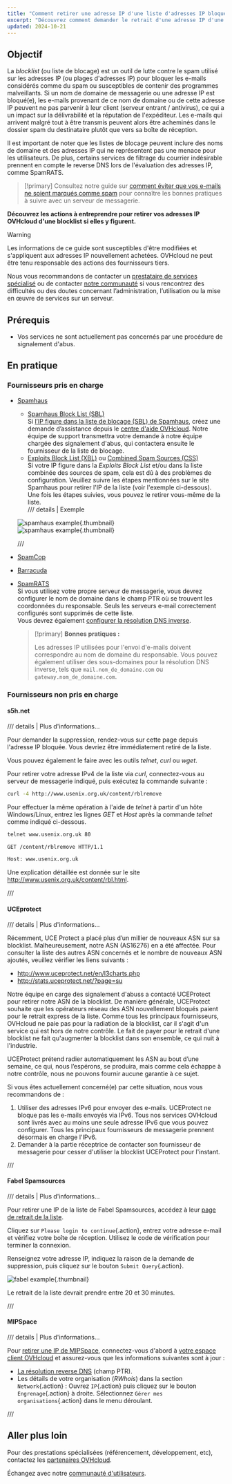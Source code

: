 ```yaml
---
title: "Comment retirer une adresse IP d'une liste d'adresses IP bloquées"
excerpt: "Découvrez comment demander le retrait d'une adresse IP d'une blocklist si vos services sont impactés par des fournisseurs d'antispam"
updated: 2024-10-21
---
```


<style>
details>summary {
    color:rgb(33, 153, 232) !important;
    cursor: pointer;
}
details>summary::before {
    content:'\25B6';
    padding-right:1ch;
}
details[open]>summary::before {
    content:'\25BC';
}
</style>

## Objectif

La *blocklist* (ou liste de blocage) est un outil de lutte contre le spam utilisé sur les adresses IP (ou plages d'adresses IP) pour bloquer les e-mails considérés comme du spam ou susceptibles de contenir des programmes malveillants. Si un nom de domaine de messagerie ou une adresse IP est bloqué(e), les e-mails provenant de ce nom de domaine ou de cette adresse IP peuvent ne pas parvenir à leur client (serveur entrant / antivirus), ce qui a un impact sur la délivrabilité et la réputation de l'expéditeur. Les e-mails qui arrivent malgré tout à être transmis peuvent alors être acheminés dans le dossier spam du destinataire plutôt que vers sa boîte de réception.

Il est important de noter que les listes de blocage peuvent inclure des noms de domaine et des adresses IP qui ne représentent pas une menace pour les utilisateurs. De plus, certains services de filtrage du courrier indésirable prennent en compte le reverse DNS lors de l'évaluation des adresses IP, comme SpamRATS.

> [!primary]
> Consultez notre guide sur [comment éviter que vos e-mails ne soient marqués comme spam](/pages/bare_metal_cloud/dedicated_servers/mail_sending_optimization) pour connaître les bonnes pratiques à suivre avec un serveur de messagerie.
>

**Découvrez les actions à entreprendre pour retirer vos adresses IP OVHcloud d'une blocklist si elles y figurent.**

> [!warning]
> Les informations de ce guide sont susceptibles d'être modifiées et s'appliquent aux adresses IP nouvellement achetées. OVHcloud ne peut être tenu responsable des actions des fournisseurs tiers.
>
> Nous vous recommandons de contacter un [prestataire de services spécialisé](/links/partner) ou de contacter [notre communauté](/links/community) si vous rencontrez des difficultés ou des doutes concernant l’administration, l’utilisation ou la mise en œuvre de services sur un serveur.
>

## Prérequis

- Vos services ne sont actuellement pas concernés par une procédure de signalement d'abus.

## En pratique

### Fournisseurs pris en charge

- [Spamhaus](https://check.spamhaus.org/)
    - [Spamhaus Block List (SBL)](https://www.spamhaus.org/blocklists/spamhaus-blocklist/)  
    Si [l’IP figure dans la liste de blocage (SBL) de Spamhaus](https://check.spamhaus.org/sbl/listings/ovh.net/), créez une demande d’assistance depuis le [centre d'aide OVHcloud](https://help.ovhcloud.com/csm?id=csm_get_help). Notre équipe de support transmettra votre demande à notre équipe chargée des signalement d'abus, qui contactera ensuite le fournisseur de la liste de blocage.
    - [Exploits Block List (XBL)](https://www.spamhaus.org/blocklists/exploits-blocklist/) ou [Combined Spam Sources (CSS)](https://www.spamhaus.org/blocklists/mixed-spam-sources/)  
    Si votre IP figure dans la *Exploits Block List* et/ou dans la liste combinée des sources de spam, cela est dû à des problèmes de configuration. Veuillez suivre les étapes mentionnées sur le site Spamhaus pour retirer l'IP de la liste (voir l'exemple ci-dessous). Une fois les étapes suivies, vous pouvez le retirer vous-même de la liste.  
    /// details | Exemple

    ![spamhaus example](images/blocklist1.png){.thumbnail}  
    ![spamhaus example](images/blocklist2.png){.thumbnail}

    ///

- [SpamCop](https://www.spamcop.net/bl.shtml)

- [Barracuda](https://www.barracudacentral.org/lookups)

- [SpamRATS](https://spamrats.com/lookup.php)  
    Si vous utilisez votre propre serveur de messagerie, vous devrez configurer le nom de domaine dans le champ PTR où se trouvent les coordonnées du responsable. Seuls les serveurs e-mail correctement configurés sont supprimés de cette liste.  
    Vous devrez également [configurer la résolution DNS inverse](/pages/bare_metal_cloud/virtual_private_servers/configuring-reverse-dns).
    
    > [!primary]
    > **Bonnes pratiques :**
    > 
    > Les adresses IP utilisées pour l'envoi d'e-mails doivent correspondre au nom de domaine du responsable. Vous pouvez également utiliser des sous-domaines pour la résolution DNS inverse, tels que `mail.nom_de_domaine.com` ou `gateway.nom_de_domaine.com`.

### Fournisseurs non pris en charge

#### s5h.net

/// details | Plus d'informations...

Pour demander la suppression, rendez-vous sur cette page depuis l'adresse IP bloquée. Vous devriez être immédiatement retiré de la liste.

Vous pouvez également le faire avec les outils *telnet*, *curl* ou *wget*.

Pour retirer votre adresse IPv4 de la liste via *curl*, connectez-vous au serveur de messagerie indiqué, puis exécutez la commande suivante :

```bash
curl -4 http://www.usenix.org.uk/content/rblremove
```

Pour effectuer la même opération à l'aide de *telnet* à partir d'un hôte Windows/Linux, entrez les lignes *GET* et *Host* après la commande *telnet* comme indiqué ci-dessous.

```bash
telnet www.usenix.org.uk 80
```

```bash
GET /content/rblremove HTTP/1.1
```

```bash
Host: www.usenix.org.uk
```

Une explication détaillée est donnée sur le site <http://www.usenix.org.uk/content/rbl.html>.

///

#### UCEprotect

/// details | Plus d'informations...

Récemment, UCE Protect a placé plus d’un millier de nouveaux ASN sur sa blocklist. Malheureusement, notre ASN (AS16276) en a été affectée. Pour consulter la liste des autres ASN concernés et le nombre de nouveaux ASN ajoutés, veuillez vérifier les liens suivants :

- http://www.uceprotect.net/en/l3charts.php
- http://stats.uceprotect.net/?page=su

Notre équipe en carge des signalement d'abuss a contacté UCEProtect pour retirer notre ASN de la blocklist. De manière générale, UCEProtect souhaite que les opérateurs réseau des ASN nouvellement bloqués paient pour le retrait express de la liste. Comme tous les principaux fournisseurs, OVHcloud ne paie pas pour la radiation de la blocklist, car il s'agit d'un service qui est hors de notre contrôle. Le fait de payer pour le retrait d'une blocklist ne fait qu'augmenter la blocklist dans son ensemble, ce qui nuit à l'industrie.

UCEProtect prétend radier automatiquement les ASN au bout d’une semaine, ce qui, nous l’espérons, se produira, mais comme cela échappe à notre contrôle, nous ne pouvons fournir aucune garantie à ce sujet.

Si vous êtes actuellement concerné(e) par cette situation, nous vous recommandons de :

1. Utiliser des adresses IPv6 pour envoyer des e-mails. UCEProtect ne bloque pas les e-mails envoyés via IPv6. Tous nos services OVHcloud sont livrés avec au moins une seule adresse IPv6 que vous pouvez configurer. Tous les principaux fournisseurs de messagerie prennent désormais en charge l'IPv6.
2. Demander à la partie réceptrice de contacter son fournisseur de messagerie pour cesser d'utiliser la blocklist UCEProtect pour l'instant.

///

#### Fabel Spamsources

/// details | Plus d'informations...

Pour retirer une IP de la liste de Fabel Spamsources, accédez à leur [page de retrait de la liste](https://www.spamsources.fabel.dk/delist).

Cliquez sur `Please login to continue`{.action}, entrez votre adresse e-mail et vérifiez votre boîte de réception. Utilisez le code de vérification pour terminer la connexion.

Renseignez votre adresse IP, indiquez la raison de la demande de suppression, puis cliquez sur le bouton `Submit Query`{.action}.

![fabel example](images/blocklist3.png){.thumbnail}

Le retrait de la liste devrait prendre entre 20 et 30 minutes.

///

#### MIPSpace

/// details | Plus d'informations...

Pour [retirer une IP de MIPSpace](https://www.mipspace.com/remove.php), connectez-vous d'abord à [votre espace client OVHcloud](/links/manager) et assurez-vous que les informations suivantes sont à jour :

- [La résolution reverse DNS](/pages/bare_metal_cloud/virtual_private_servers/configuring-reverse-dns) (champ PTR).
- Les détails de votre organisation (*RWhois*) dans la section `Network`{.action} : Ouvrez `IP`{.action} puis cliquez sur le bouton `Engrenage`{.action} à droite. Sélectionnez `Gérer mes organisations`{.action} dans le menu déroulant.

///

## Aller plus loin

Pour des prestations spécialisées (référencement, développement, etc), contactez les [partenaires OVHcloud](/links/partner).

Échangez avec notre [communauté d'utilisateurs](/links/community).